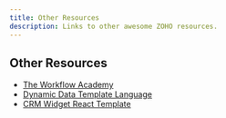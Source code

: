 ```yaml
---
title: Other Resources
description: Links to other awesome ZOHO resources.
---
```


## Other Resources

- [The Workflow Academy](https://github.com/TheWorkflowAcademy)
- [Dynamic Data Template Language](https://documentation.zohosites.com/language.html)
- [CRM Widget React Template](https://github.com/dmick92/crm-widget-react)

